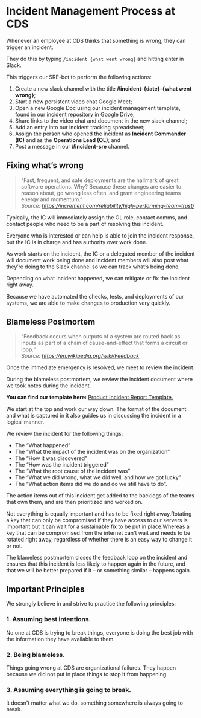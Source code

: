 # Incident Management Process at CDS

Whenever an employee at CDS thinks that something is wrong, they can trigger an incident.

They do this by typing `/incident {what went wrong}` and hitting enter in Slack.

This triggers our SRE-bot to perform the following actions:

1. Create a new slack channel with the title **#incident-{date}-{what went wrong}**;
1. Start a new persistent video chat Google Meet;
1. Open a new Google Doc using our incident management template, found in our incident repository in Google Drive;
1. Share links to the video chat and document in the new slack channel;
1. Add an entry into our incident tracking spreadsheet;
1. Assign the person who opened the incident as **Incident Commander (IC)** and as the **Operations Lead (OL)**; and
1. Post a message in our **#incident-sre** channel.

## Fixing what’s wrong

>“Fast, frequent, and safe deployments are the hallmark of great software operations. Why? Because these changes are easier to reason about, go wrong less often, and grant engineering teams energy and momentum.”  
*Source: https://increment.com/reliability/high-performing-team-trust/*

Typically, the IC will immediately assign the OL role, contact comms, and contact people who need to be a part of resolving this incident.

Everyone who is interested or can help is able to join the incident response, but the IC is in charge and has authority over work done.

As work starts on the incident, the IC or a delegated member of the incident will document work being done and incident members will also post what they’re doing to the Slack channel so we can track what’s being done.

Depending on what incident happened, we can mitigate or fix the incident right away.

Because we have automated the checks, tests, and deployments of our systems, we are able to make changes to production very quickly.

## Blameless Postmortem

> “Feedback occurs when outputs of a system are routed back as inputs as part of a chain of cause-and-effect that forms a circuit or loop.”  
*Source: https://en.wikipedia.org/wiki/Feedback*

Once the immediate emergency is resolved, we meet to review the incident.

During the blameless postmortem, we review the incident document where we took notes during the incident.

**You can find our template here:** [Product Incident Report Template.]()

We start at the top and work our way down. The format of the document and what is captured in it also guides us in discussing the incident in a logical manner.

We review the incident for the following things:

- The “What happened”
- The “What the impact of the incident was on the organization”
- The “How it was discovered”
- The “How was the incident triggered”
- The “What the root cause of the incident was”
- The “What we did wrong, what we did well, and how we got lucky”
- The “What action items did we do and do we still have to do”.

The action items out of this incident get added to the backlogs of the teams that own them, and are then prioritized and worked on.

Not everything is equally important and has to be fixed right away.Rotating a key that can only be compromised if they have access to our servers is important but it can wait for a sustainable fix to be put in place.Whereas a key that can be compromised from the internet can't wait and needs to be rotated right away, regardless of whether there is an easy way to change it or not.

The blameless postmortem closes the feedback loop on the incident and ensures that this incident is less likely to happen again in the future, and that we will be better prepared if it – or something similar – happens again.

## Important Principles

We strongly believe in and strive to practice the following principles:

### 1. Assuming best intentions.

No one at CDS is trying to break things, everyone is doing the best job with the information they have available to them.

### 2. Being blameless.

Things going wrong at CDS are organizational failures.
They happen because we did not put in place things to stop it from happening.

### 3. Assuming everything is going to break.

It doesn't matter what we do, something somewhere is always going to break.
